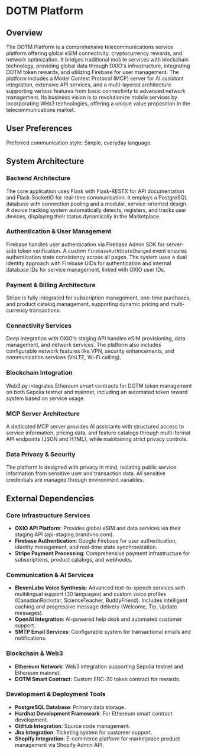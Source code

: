 # DOTM Platform

## Overview

The DOTM Platform is a comprehensive telecommunications service platform offering global eSIM connectivity, cryptocurrency rewards, and network optimization. It bridges traditional mobile services with blockchain technology, providing global data through OXIO's infrastructure, integrating DOTM token rewards, and utilizing Firebase for user management. The platform includes a Model Context Protocol (MCP) server for AI assistant integration, extensive API services, and a multi-layered architecture supporting various features from basic connectivity to advanced network management. Its business vision is to revolutionize mobile services by incorporating Web3 technologies, offering a unique value proposition in the telecommunications market.

## User Preferences

Preferred communication style: Simple, everyday language.

## System Architecture

### Backend Architecture

The core application uses Flask with Flask-RESTX for API documentation and Flask-SocketIO for real-time communication. It employs a PostgreSQL database with connection pooling and a modular, service-oriented design. A device tracking system automatically detects, registers, and tracks user devices, displaying their status dynamically in the Marketplace.

### Authentication & User Management

Firebase handles user authentication via Firebase Admin SDK for server-side token verification. A custom `firebaseAuthStateChanged` event ensures authentication state consistency across all pages. The system uses a dual identity approach with Firebase UIDs for authentication and internal database IDs for service management, linked with OXIO user IDs.

### Payment & Billing Architecture

Stripe is fully integrated for subscription management, one-time purchases, and product catalog management, supporting dynamic pricing and multi-currency transactions.

### Connectivity Services

Deep integration with OXIO's staging API handles eSIM provisioning, data management, and network services. The platform also includes configurable network features like VPN, security enhancements, and communication services (VoLTE, Wi-Fi calling).

### Blockchain Integration

Web3.py integrates Ethereum smart contracts for DOTM token management on both Sepolia testnet and mainnet, including an automated token reward system based on service usage.

### MCP Server Architecture

A dedicated MCP server provides AI assistants with structured access to service information, pricing data, and feature catalogs through multi-format API endpoints (JSON and HTML), while maintaining strict privacy controls.

### Data Privacy & Security

The platform is designed with privacy in mind, isolating public service information from sensitive user and transaction data. All sensitive credentials are managed through environment variables.

## External Dependencies

### Core Infrastructure Services

-   **OXIO API Platform**: Provides global eSIM and data services via their staging API (api-staging.brandvno.com).
-   **Firebase Authentication**: Google Firebase for user authentication, identity management, and real-time state synchronization.
-   **Stripe Payment Processing**: Comprehensive payment infrastructure for subscriptions, product catalogs, and webhooks.

### Communication & AI Services

-   **ElevenLabs Voice Synthesis**: Advanced text-to-speech services with multilingual support (30 languages) and custom voice profiles (CanadianRockstar, ScienceTeacher, BuddyFriend). Includes intelligent caching and progressive message delivery (Welcome, Tip, Update messages).
-   **OpenAI Integration**: AI-powered help desk and automated customer support.
-   **SMTP Email Services**: Configurable system for transactional emails and notifications.

### Blockchain & Web3

-   **Ethereum Network**: Web3 integration supporting Sepolia testnet and Ethereum mainnet.
-   **DOTM Smart Contract**: Custom ERC-20 token contract for rewards.

### Development & Deployment Tools

-   **PostgreSQL Database**: Primary data storage.
-   **Hardhat Development Framework**: For Ethereum smart contract development.
-   **GitHub Integration**: Source code management.
-   **Jira Integration**: Ticketing system for customer support.
-   **Shopify Integration**: E-commerce platform for marketplace product management via Shopify Admin API.
